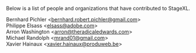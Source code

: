 Below is a list of people and organizations that have contributed to StageXL.

Bernhard Pichler \<bernhard.robert.pichler@gmail.com\>  
Philippe Elsass \<elsass@adobe.com\>  
Arron Washington \<arron@theradicaledwards.com\>  
Michael Randolph \<mrand01@gmail.com\>  
Xavier Hainaux \<xavier.hainaux@produweb.be\>  

